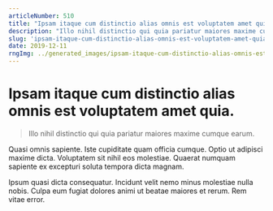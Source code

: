```yaml
---
articleNumber: 510
title: "Ipsam itaque cum distinctio alias omnis est voluptatem amet quia."
description: "Illo nihil distinctio qui quia pariatur maiores maxime cumque earum."
slug: 'ipsam-itaque-cum-distinctio-alias-omnis-est-voluptatem-amet-quia.'
date: 2019-12-11
rngImg: ../generated_images/ipsam-itaque-cum-distinctio-alias-omnis-est-voluptatem-amet-quia..jpg
---
```


# Ipsam itaque cum distinctio alias omnis est voluptatem amet quia.

> Illo nihil distinctio qui quia pariatur maiores maxime cumque earum.

Quasi omnis sapiente. Iste cupiditate quam officia cumque. Optio ut adipisci maxime dicta. Voluptatem sit nihil eos molestiae. Quaerat numquam sapiente ex excepturi soluta tempora dicta magnam.
 Ipsum quasi dicta consequatur. Incidunt velit nemo minus molestiae nulla nobis. Culpa eum fugiat dolores animi ut beatae maiores et rerum. Rem vitae error.

